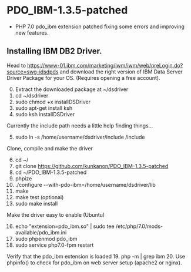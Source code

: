 # PDO_IBM-1.3.5-patched
- PHP 7.0 pdo_ibm extension patched fixing some errors and improving new features.

## Installing IBM DB2 Driver.

Head to https://www-01.ibm.com/marketing/iwm/iwm/web/preLogin.do?source=swg-idsdpds and download the right version of IBM Data Server Driver Package for your OS. (Requires opening a free account).

0. Extract the downloaded package at ~/dsdriver
1. cd ~/dsdriver
2. sudo chmod +x installDSDriver
3. sudo apt-get install ksh
4. sudo ksh installDSDriver

Currently the include path needs a little help finding things...
  
5. sudo ln -s /home/username/dsdriver/include /include

Clone, compile and make the driver

6. cd ~/
7. git clone https://github.com/kunkanon/PDO_IBM-1.3.5-patched
8. cd ~/PDO_IBM-1.3.5-patched
9. phpize
10. ./configure --with-pdo-ibm=/home/username/dsdriver/lib
11. make
12. make test (optional)
13. sudo make install

Make the driver easy to enable (Ubuntu)

16. echo "extension=pdo_ibm.so" | sudo tee /etc/php/7.0/mods-available/pdo_ibm.ini
17. sudo phpenmod pdo_ibm
18. sudo service php7.0-fpm restart

Verify that the pdo_ibm extension is loaded
19. php -m | grep ibm
20. Use phpinfo() to check for pdo_ibm on web server setup (apache2 or nginx).
